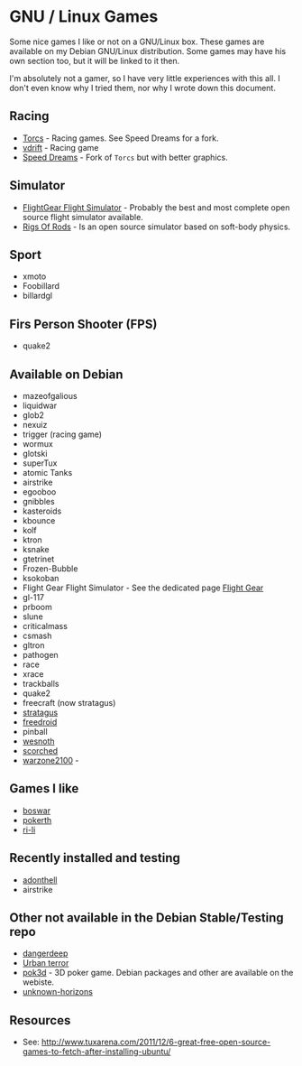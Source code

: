 # GNU / Linux Games

Some nice games I like or not on a GNU/Linux box. These games are available on my Debian GNU/Linux distribution. Some games may have his own section too, but it will be linked to it then.

I'm absolutely not a gamer, so I have very little experiences with this all. I don't even know why I tried them, nor why I wrote down this document.

## Racing

* [Torcs](http://torcs.sourceforge.net) - Racing games. See Speed
    Dreams for a fork.
* [vdrift](http://vdrift.net) - Racing game
* [Speed Dreams](http://www.speed-dreams.org) - Fork of `Torcs` but with better graphics.

## Simulator

* [FlightGear Flight Simulator](http://www.flightgear.org) - Probably the best and most complete open source flight simulator available.
* [Rigs Of Rods](http://www.rigsofrods.com) - Is an open source simulator based on soft-body physics.

## Sport

* xmoto
* Foobillard
* billardgl

## Firs Person Shooter (FPS)

* quake2

## Available on Debian

* mazeofgalious
* liquidwar
* glob2
* nexuiz
* trigger (racing game)
* wormux
* glotski
* superTux
* atomic Tanks
* airstrike
* egooboo
* gnibbles
* kasteroids
* kbounce
* kolf
* ktron
* ksnake
* gtetrinet
* Frozen-Bubble
* ksokoban
* Flight Gear Flight Simulator - See the dedicated page [Flight Gear](flightgear.md)
* gl-117
* prboom
* slune
* criticalmass
* csmash
* gltron
* pathogen
* race
* xrace
* trackballs
* quake2
* freecraft (now stratagus)
* [stratagus](http://stratagus.sourceforge.net/)
* [freedroid](http://freedroid.sourceforge.net/)
* pinball
* [wesnoth](http://www.wesnoth.org/)
* [scorched](http://www.scorched3d.co.uk/)
* [warzone2100](http://wz2100.net/) -

## Games I like

* [boswar](http://www.boswars.org/)
*  [pokerth](http://www.pokerth.net/)
* [ri-li](http://ri-li.sourceforge.net/)

## Recently installed and testing

* [adonthell](http://adonthell.linuxgames.com/)
* airstrike

## Other not available in the Debian Stable/Testing repo

* [dangerdeep](http://dangerdeep.sourceforge.net/)
* [Urban terror](http://www.urbanterror.net/)
* [pok3d](http://www.pok3d.com/download.php) - 3D poker game. Debian packages and other are available on the webiste.
* [unknown-horizons](http://www.unknown-horizons.org/)

## Resources

* See: http://www.tuxarena.com/2011/12/6-great-free-open-source-games-to-fetch-after-installing-ubuntu/
